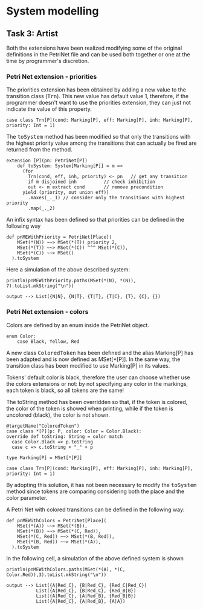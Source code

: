 # System modelling

## Task 3: Artist

Both the extensions have been realized modifying some of the original definitions in the PetriNet
file and can be used both together or one at the time by programmer's discretion. 

### Petri Net extension - priorities

The priorities extension has been obtained by adding a new value to the transition class (<tt>Trn</tt>).
This new value has default value 1, therefore, if the programmer doesn't want to use the priorities extension,
they can just not indicate the value of this property. 

```
case class Trn[P](cond: Marking[P], eff: Marking[P], inh: Marking[P], priority: Int = 1)
```

The <tt>toSystem</tt> method has been modified so that only the transitions with the highest priority value among
the transitions that can actually be fired are returned from the method.

```
extension [P](pn: PetriNet[P])
    def toSystem: System[Marking[P]] = m =>
      (for
        Trn(cond, eff, inh, priority) <- pn   // get any transition
        if m disjoined inh          // check inhibition
        out <- m extract cond       // remove precondition
      yield (priority, out union eff))
        .maxes(_._1) // consider only the transitions with highest priority
        .map(_._2)          
```

An infix syntax has been defined so that priorities can be defined in the following way

```
def pnMEWithPriority = PetriNet[Place](
    MSet(*(N)) ~~> MSet(*(T)) priority 2,
    MSet(*(T)) ~~> MSet(*(C)) ^^^ MSet(*(C)),
    MSet(*(C)) ~~> MSet()
  ).toSystem
```

Here a simulation of the above described system:

```
println(pnMEWithPriority.paths(MSet(*(N), *(N)), 7).toList.mkString("\n"))

output --> List({N|N}, {N|T}, {T|T}, {T|C}, {T}, {C}, {})
```

### Petri Net extension - colors

Colors are defined by an enum inside the PetriNet object.

```
enum Color:
    case Black, Yellow, Red
```

A new class <tt>ColoredToken</tt> has been defined and the alias Marking[P] has been adapted and is now defined as
MSet[*[P]]. In the same way, the transition class has been modified to use Marking[P] in its values.

Tokens' default color is black, therefore the user can choose whether use the colors extensions or not: by not
specifying any color in the markings, each token is black, so all tokens are the same!

The toString method has been overridden so that, if the token is colored, the color of the token is showed when 
printing, while if the token is uncolored (black), the color is not shown.

```
@targetName("ColoredToken")
case class *[P](p: P, color: Color = Color.Black):
override def toString: String = color match
  case Color.Black => p.toString
  case c => c.toString + "_" + p

type Marking[P] = MSet[*[P]]

case class Trn[P](cond: Marking[P], eff: Marking[P], inh: Marking[P], priority: Int = 1)
```

By adopting this solution, it has not been necessary to modify the <tt>toSystem</tt> method since tokens are 
comparing considering both the place and the color parameter.

A Petri Net with colored transitions can be defined in the following way:

```
def pnMEWithColors = PetriNet[Place](
    MSet(*(A)) ~~> MSet(*(B)),
    MSet(*(B)) ~~> MSet(*(C, Red)),
    MSet(*(C, Red)) ~~> MSet(*(B, Red)),
    MSet(*(B, Red)) ~~> MSet(*(A)),
  ).toSystem
```

In the following cell, a simulation of the above defined system is shown

```
println(pnMEWithColors.paths(MSet(*(A), *(C, Color.Red)),3).toList.mkString("\n"))

output --> List({A|Red_C}, {B|Red_C}, {Red_C|Red_C})
           List({A|Red_C}, {B|Red_C}, {Red_B|B})
           List({A|Red_C}, {A|Red_B}, {Red_B|B})
           List({A|Red_C}, {A|Red_B}, {A|A})
```